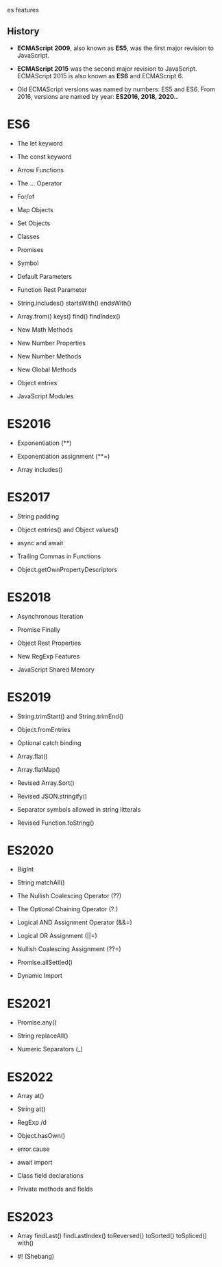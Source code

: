 es features

## History 

 - **ECMAScript 2009**, also known as **ES5**, was the first major revision to JavaScript.
 
 - **ECMAScript 2015** was the second major revision to JavaScript. ECMAScript 2015 is also known as **ES6** and ECMAScript 6.

 - Old ECMAScript versions was named by numbers: ES5 and ES6. From 2016, versions are named by year: **ES2016, 2018, 2020..**


# ES6

 - The let keyword

 - The const keyword

 - Arrow Functions

 - The ... Operator

 - For/of

 - Map Objects

 - Set Objects

 - Classes

 - Promises

 - Symbol

 - Default Parameters

 - Function Rest Parameter

 - String.includes()  startsWith()  endsWith()

 - Array.from()  keys()  find() findIndex()

 - New Math Methods

 - New Number Properties

 - New Number Methods

 - New Global Methods

 - Object entries

 - JavaScript Modules


# ES2016

 - Exponentiation (**)

 - Exponentiation assignment (**=)

 - Array includes()


# ES2017

 - String padding

 - Object entries() and Object values()

 - async and await

 - Trailing Commas in Functions

 - Object.getOwnPropertyDescriptors


# ES2018

 - Asynchronous Iteration

 - Promise Finally

 - Object Rest Properties

 - New RegExp Features

 - JavaScript Shared Memory


# ES2019

 - String.trimStart()  and String.trimEnd()

 - Object.fromEntries

 - Optional catch binding

 - Array.flat()

 - Array.flatMap()

 - Revised Array.Sort()

 - Revised JSON.stringify()

 - Separator symbols allowed in string litterals

 - Revised Function.toString()


# ES2020

 - BigInt

 - String matchAll()

 - The Nullish Coalescing Operator (??)

 - The Optional Chaining Operator (?.)

 - Logical AND Assignment Operator (&&=)

 - Logical OR Assignment (||=)

 - Nullish Coalescing Assignment (??=)

 - Promise.allSettled()

 - Dynamic Import


# ES2021

 - Promise.any()

 - String replaceAll()

 - Numeric Separators (_)


# ES2022

  - Array at()

  - String at()

  - RegExp /d

  - Object.hasOwn()

  - error.cause

  - await import

  - Class field declarations

  - Private methods and fields


# ES2023

  - Array findLast()  findLastIndex()  toReversed() toSorted()  toSpliced()  with()

  - #! (Shebang)



